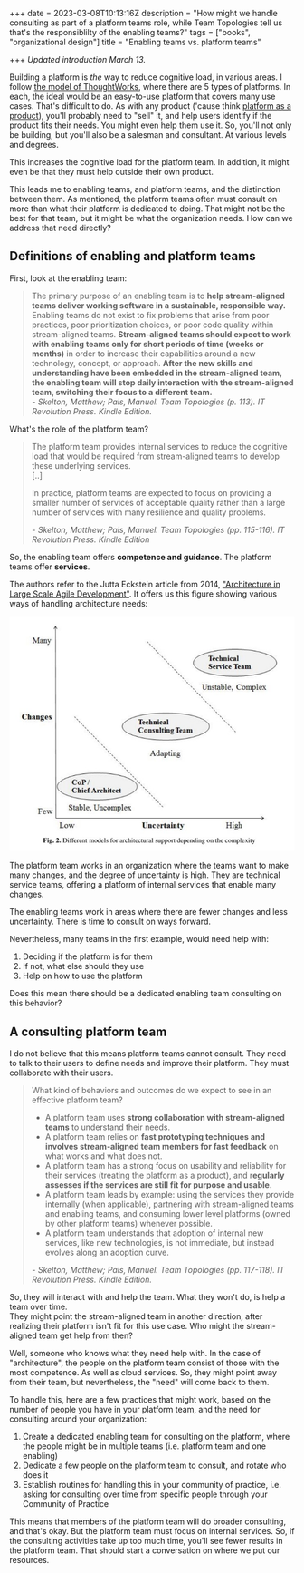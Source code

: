 +++
date = 2023-03-08T10:13:16Z
description = "How might we handle consulting as part of a platform teams role, while Team Topologies tell us that's the responsiblilty of the enabling teams?"
tags = ["books", "organizational design"]
title = "Enabling teams vs. platform teams"

+++
_Updated introduction March 13._

Building a platform is _the_ way to reduce cognitive load, in various areas.  I follow [the model of ThoughtWorks](https://www.thoughtworks.com/what-we-do/enterprise-modernization-platforms-cloud/digital-platform-strategy), where there are 5 types of platforms. In each, the ideal would be an easy-to-use platform that covers many use cases. That's difficult to do. As with any product ('cause think [platform as a product](https://teamtopologies.com/videos-slides/what-is-platform-as-a-product-clues-from-team-topologies)), you'll probably need to "sell" it, and help users identify if the product fits their needs. You might even help them use it. So, you'll not only be building, but you'll also be a salesman and consultant. At various levels and degrees.

This increases the cognitive load for the platform team. In addition, it might even be that they must help outside their own product.

This leads me to enabling teams,  and platform teams, and the distinction between them. As mentioned, the platform teams often must consult on more than what their platform is dedicated to doing. That might not be the best for that team, but it might be what the organization needs. How can we address that need directly?

## Definitions of enabling and platform teams

First, look at the enabling team:

> The primary purpose of an enabling team is to **help stream-aligned teams deliver working software in a sustainable, responsible way.** Enabling teams do not exist to fix problems that arise from poor practices, poor prioritization choices, or poor code quality within stream-aligned teams. **Stream-aligned teams should expect to work with enabling teams only for short periods of time (weeks or months)** in order to increase their capabilities around a new technology, concept, or approach. **After the new skills and understanding have been embedded in the stream-aligned team, the enabling team will stop daily interaction with the stream-aligned team, switching their focus to a different team.**  
> _- Skelton, Matthew; Pais, Manuel. Team Topologies (p. 113). IT Revolution Press. Kindle Edition._

What's the role of the platform team?

> The platform team provides internal services to reduce the cognitive load that would be required from stream-aligned teams to develop these underlying services.  
> \[..\]
>
> In practice, platform teams are expected to focus on providing a smaller number of services of acceptable quality rather than a large number of services with many resilience and quality problems.
>
> _- Skelton, Matthew; Pais, Manuel. Team Topologies (pp. 115-116). IT Revolution Press. Kindle Edition_

So, the enabling team offers **competence and guidance**. The platform teams offer **services**.

The authors refer to the Jutta Eckstein article from 2014, ["Architecture in Large Scale Agile Development"](https://link.springer.com/chapter/10.1007/978-3-319-14358-3_3). It offers us this figure showing various ways of handling architecture needs:

![Figure 2 from Eckstein 2014](/2023/eckstein2014.jpg)

The platform team works in an organization where the teams want to make many changes, and the degree of uncertainty is high. They are technical service teams, offering a platform of internal services that enable many changes.

The enabling teams work in areas where there are fewer changes and less uncertainty. There is time to consult on ways forward.

Nevertheless, many teams in the first example, would need help with:

1. Deciding if the platform is for them
2. If not, what else should they use
3. Help on how to use the platform

Does this mean there should be a dedicated enabling team consulting on this behavior?

## A consulting platform team

I do not believe that this means platform teams cannot consult. They need to talk to their users to define needs and improve their platform. They must collaborate with their users.

> What kind of behaviors and outcomes do we expect to see in an effective platform team? ​
>
> * A platform team uses **strong collaboration with stream-aligned teams** to understand their needs.
> * A platform team relies on **fast prototyping techniques and involves stream-aligned team members for fast feedback** on what works and what does not. ​
> * A platform team has a strong focus on usability and reliability for their services (treating the platform as a product), and r**egularly assesses if the services are still fit for purpose and usable.**
> * ​A platform team leads by example: using the services they provide internally (when applicable), partnering with stream-aligned teams and enabling teams, and consuming lower level platforms (owned by other platform teams) whenever possible. ​
> * A platform team understands that adoption of internal new services, like new technologies, is not immediate, but instead evolves along an adoption curve.
>
> _- Skelton, Matthew; Pais, Manuel. Team Topologies (pp. 117-118). IT Revolution Press. Kindle Edition._

So, they will interact with and help the team. What they won't do, is help a team over time.  
They might point the stream-aligned team in another direction, after realizing their platform isn't fit for this use case. Who might the stream-aligned team get help from then?

Well, someone who knows what they need help with. In the case of "architecture", the people on the platform team consist of those with the most competence. As well as cloud services. So, they might point away from their team, but nevertheless, the "need" will come back to them.

To handle this, here are a few practices that might work, based on the number of people you have in your platform team, and the need for consulting around your organization:

1. Create a dedicated enabling team for consulting on the platform, where the people might be in multiple teams (i.e. platform team and one enabling)
2. Dedicate a few people on the platform team to consult, and rotate who does it
3. Establish routines for handling this in your community of practice, i.e. asking for consulting over time from specific people through your Community of Practice

This means that members of the platform team will do broader consulting, and that's okay. But the platform team must focus on internal services. So, if the consulting activities take up too much time, you'll see fewer results in the platform team. That should start a conversation on where we put our resources.